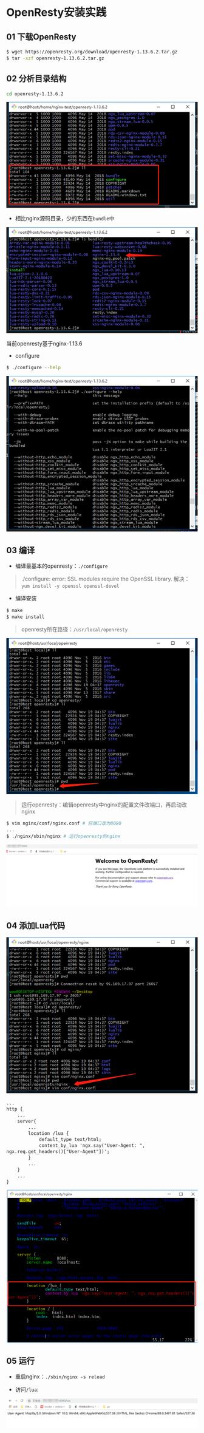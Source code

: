 # OpenResty安装实践

## 01 下载OpenResty

```bash
$ wget https://openresty.org/download/openresty-1.13.6.2.tar.gz
$ tar -xzf openresty-1.13.6.2.tar.gz
```

## 02 分析目录结构

```bash
cd openresty-1.13.6.2
```

![openresty-code-files.png](./img/19/openresty-code-files.png)

- 相比nginx源码目录，少的东西在`bundle`中

![openresty-code-files-bundle.png](./img/19/openresty-code-files-bundle.png)

当前openresty基于nginx-1.13.6

- configure

```bash
$ ./configure --help
```

![openresty-code-files-configure.png](./img/19/openresty-code-files-configure.png)


## 03 编译

- 编译最基本的openresty：`./configure`

> ./configure: error: SSL modules require the OpenSSL library.
> 解决：`yum install -y openssl openssl-devel`

- 编译安装
```bash
$ make
$ make install
```

> openresty所在路径：`/usr/local/openresty`

![openresty-path.png](./img/19/openresty-path.png)

> 运行openresty：编辑openresty中nginx的配置文件改端口，再启动改nginx
```bash
$ vim nginx/conf/nginx.conf # 将端口改为8080
...
$ ./nginx/sbin/nginx # 运行openresty的nginx
```

![openresty-start-welcome-page.png](./img/19/openresty-start-welcome-page.png)

## 04 添加Lua代码

![edit-openresty-nginx-config.png](./img/19/edit-openresty-nginx-config.png)

```nginx
...
http {
    ...
    server{
        ...
        location /lua {
            default_type text/html;
            content_by_lua 'ngx.say("User-Agent: ", ngx.req.get_headers()["User-Agent"])';
        }
        ...
    }
    ...
}
```

![lua-extend-in-nginx-conf.png](./img/19/lua-extend-in-nginx-conf.png)

## 05 运行

- 重启nginx：`./sbin/nginx -s reload`

- 访问`/lua`:

![lua-extend-res.png](./img/19/lua-extend-res.png)